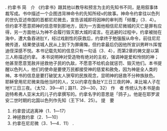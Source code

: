 . 约拿书 
简　介 
《约拿书》跟其他以教导和预言为主的先知书不同，是用叙事体裁写成。书中描述一个企图违背神命令的先知所经v的故事。神命令约拿往以色列的世仇亚述帝国的首都尼尼微去，宣告该城即将因神的审判而「倾覆」（3．4）。但约拿不愿意把神的信息带到那地方，因为一方面他相信尼尼微城的灭亡是罪有应得，另一方面他认为神不会履行毁灭那大城的诺言。在逃避的过程中，约拿被抛在海中，遭大鱼吞进肚Y，经过戏剧性的获救后，约拿终于勉强服从命令，前往尼尼微传道，结果使该城人民从上到下为罪痛悔，但约拿最后仍因他所宣训男畔⒚挥惺迪侄深感不悦。本书记载先知的信息只有一句话（3．4），而第2章的祷文是以第三人称描述约拿。 
本书说明神对受造物有绝对的主权，强调神是爱和怜悯的神；他甚至愿意宽赦并拯救他子民的仇敌，不愿意不给机会就惩罚、毁灭他们。本书提醒以色列人，他们的使命是要使万民都接受神的慈爱和赦免，因为神是全人类的神。本书的信息是要打破犹太人狭窄的民族观念，显明神的拯救不分种族肤色。 
耶稣曾用尼尼微来指他当时的人，又以约拿在鱼肚Y三日三夜的神，来比喻人子在地Y三日三夜。（太12．39―41；路11．29―30，32） 
作　者 
传统认为本书是由迦特希弗人亚米太的儿子约拿撰写的。约拿名字的意思是「鸽子」。他是在耶罗波安二世时期的北国以色列作先知（王下14．25）。 
提　要 
1. 约拿尝试逃离神（1．1―17） 
2. 神拯救约拿（2．1―10） 
3. 约拿在尼尼微（3．1―4．11） 
.